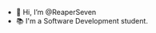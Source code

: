 - 👋 Hi, I’m @ReaperSeven
- 📚 I'm a Software Development student.

<!---
ReaperSeven/ReaperSeven is a ✨ special ✨ repository because its `README.md` (this file) appears on your GitHub profile.
You can click the Preview link to take a look at your changes.
--->
